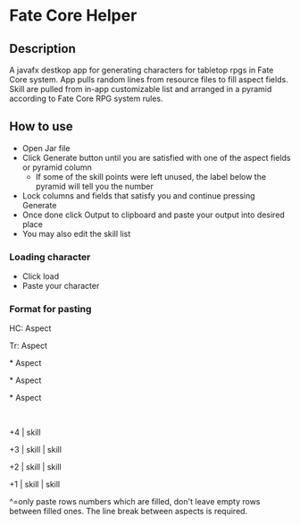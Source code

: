 # Fate Core Helper
## Description
A javafx destkop app for generating characters for tabletop rpgs in Fate Core system.
App pulls random lines from resource files to fill aspect fields. 
Skill are pulled from in-app customizable list and arranged in a pyramid according to Fate Core RPG system rules.
 

## How to use
 - Open Jar file
 - Click Generate button until you are satisfied with one of the aspect fields or pyramid column
   - If some of the skill points were left unused, the label below the pyramid will tell you the number
 - Lock columns and fields that satisfy you and continue pressing Generate
 - Once done click Output to clipboard and paste your output into desired place
 - You may also edit the skill list

### Loading character
 - Click load
 - Paste your character

### Format for pasting

<p>HC: Aspect</p>
<p>Tr: Aspect</p>
<p>* Aspect</p>
<p>* Aspect</p>
<p>* Aspect</p>
<br/>
<p>+4  |  skill</p>
<p>+3  |  skill |  skill</p>
<p>+2  |  skill |  skill</p>
<p>+1  |  skill |  skill</p>

^=only paste rows numbers which are filled, don't leave empty rows between filled ones.
The line break between aspects is required.
